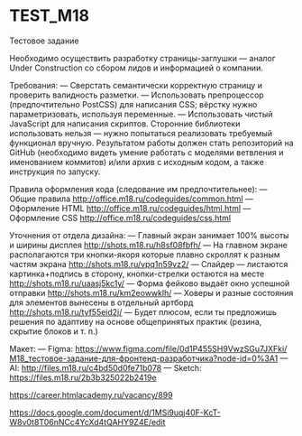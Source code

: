 # TEST_M18

Тестовое задание

Необходимо осуществить разработку страницы-заглушки — аналог Under Construction со сбором лидов и информацией о компании.
 
Требования:
— Сверстать семантически корректную страницу и проверить валидность разметки.
— Использовать препроцессор (предпочтительно PostCSS) для написания CSS; вёрстку нужно параметризовать, используя переменные.
— Использовать чистый JavaScript для написания скриптов. Сторонние библиотеки использовать нельзя — нужно попытаться реализовать требуемый функционал вручную.
Результатом работы должен стать репозиторий на GitHub (необходимо видеть умение работать с моделями ветвления и именованием коммитов) и/или архив с исходным кодом, а также инструкция по запуску.
 
Правила оформления кода (следование им предпочтительнее):
— Общие правила http://office.m18.ru/codeguides/common.html
— Оформление HTML http://office.m18.ru/codeguides/html.html
— Оформление CSS http://office.m18.ru/codeguides/css.html
 
Уточнения от отдела дизайна:
— Главный экран занимает 100% высоты и ширины дисплея http://shots.m18.ru/h8sf08fbfh/
— На главном экране располагаются три кнопки-якоря которые плавно скроллят к разным частям экрана http://shots.m18.ru/vpq1n59vz2/
— Слайдер — листаются картинка+подпись в сторону, кнопки-стрелки остаются на месте http://shots.m18.ru/uaasj5kc1y/
— Форма фейково выдаёт окно успешной отправки http://shots.m18.ru/km2eowwklh/
— Ховеры и разные состояния для элементов вынесены в отдельный артборд http://shots.m18.ru/tyf55eid2j/
— Будет плюсом, если ты предложишь решения по адаптиву на основе общепринятых практик (резина, скрытие блоков и т. п.)
 
Макет:
— Figma: https://www.figma.com/file/0d1P455SH9VwzSGu7JXFki/М18_тестовое-задание-для-фронтенд-разработчика?node-id=0%3A1
— AI: http://files.m18.ru/c4bd50d0fe71b078
— Sketch: https://files.m18.ru/2b3b325022b2419e


https://career.htmlacademy.ru/vacancy/899

https://docs.google.com/document/d/1MSi9uqj40F-KcT-W8v0t8T06nNCc4YcXd4tQAHY9Z4E/edit

